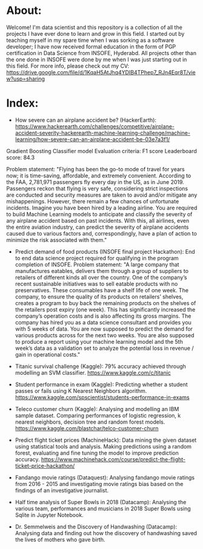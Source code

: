 # About:
Welcome! I'm data scientist and this repository is a collection of all the projects I have ever done to learn and grow in this field.
I started out by teaching myself in my spare time when I was sorking as a software developer; I have now received formal education in the form of PGP certification in Data Science from INSOFE, Hyderabd. All projects other than the one done in INSOFE were done by me when I was just starting out in this field. For more info, please check out my CV: https://drive.google.com/file/d/1KqaH5AtJhq4YDIB4TPhep7_RJn4Eqr8T/view?usp=sharing



# Index:
* How severe can an airplane accident be? (HackerEarth):
https://www.hackerearth.com/challenges/competitive/airplane-accident-severity-hackerearth-machine-learning-challenge/machine-learning/how-severe-can-an-airplane-accident-be-03e7a3f1/

Gradient Boosting Classifier model
Evaluation criteria: F1 score
Leaderboard score: 84.3

Problem statement: "Flying has been the go-to mode of travel for years now; it is time-saving, affordable, and extremely convenient. According to the FAA, 2,781,971 passengers fly every day in the US, as in June 2019. Passengers reckon that flying is very safe, considering strict inspections are conducted and security measures are taken to avoid and/or mitigate any mishappenings. However, there remain a few chances of unfortunate incidents. Imagine you have been hired by a leading airline. You are required to build Machine Learning models to anticipate and classify the severity of any airplane accident based on past incidents. With this, all airlines, even the entire aviation industry, can predict the severity of airplane accidents caused due to various factors and, correspondingly, have a plan of action to minimize the risk associated with them."

* Predict demand of food products (INSOFE final project Hackathon): End to end data science project required for qualifying in the program completion of INSOFE.
Problem statement: "A large company that manufactures eatables, delivers them through a group of suppliers to retailers of different kinds all over the country. One of the company’s recent sustainable initiatives was to sell eatable products with no preservatives.
These consumables have a shelf life of one week. The company, to ensure the quality of its products on retailers’ shelves, creates a
program to buy back the remaining products on the shelves of the retailers post expiry (one week). This has significantly increased the company’s operation costs and is also affecting its gross margins. The company has hired you as a data science consultant and provides you with 5 weeks of data. You are now supposed to predict the demand for various products across for the next two weeks. You are also supposed to produce a report using your machine learning model and the 5th week’s data as a validation set to analyze the potential loss in revenue / gain in operational costs."

* Titanic survival challenge (Kaggle): 79% accuracy achieved through modelling an SVM classifier.
https://www.kaggle.com/c/titanic

* Student performance in exam (Kaggle): Predicting whether a student passes or fails using K Nearest Neighbors algorithm.
https://www.kaggle.com/spscientist/students-performance-in-exams

* Teleco customer churn (Kaggle): Analysing and modelling an IBM sample dataset. Comparing performances of logistic regression, k nearest neighbors, decision tree and random forest models.
https://www.kaggle.com/blastchar/telco-customer-churn

* Predict flight ticket prices (MachineHack): Data mining the given dataset using statistical tools and analysis. Making predictions using a random forest, evaluating and fine tuning the model to improve prediction accuracy.
https://www.machinehack.com/course/predict-the-flight-ticket-price-hackathon/

* Fandango movie ratings (Dataquest): Analysing fandango movie ratings from 2016 - 2015 and investigating movie ratings bias based on the findings of an investigative journalist.

* Half time analysis of Super Bowls in 2018 (Datacamp): Analysing the various team, performances and musicians in 2018 Super Bowls using Sqlite in Jupyter Notebook.

* Dr. Semmelweis and the Discovery of Handwashing (Datacamp): Analysing data and finding out how the discovery of handwashing saved the lives of mothers who gave birth.
